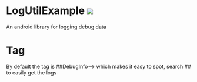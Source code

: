 # LogUtilExample [![](https://jitpack.io/v/aditmodhvadia/LogUtilExample.svg)](https://jitpack.io/#aditmodhvadia/LogUtilExample)
An android library for logging debug data

# Tag
By default the tag is ##DebugInfo--> which makes it easy to spot, search ## to easily get the logs
